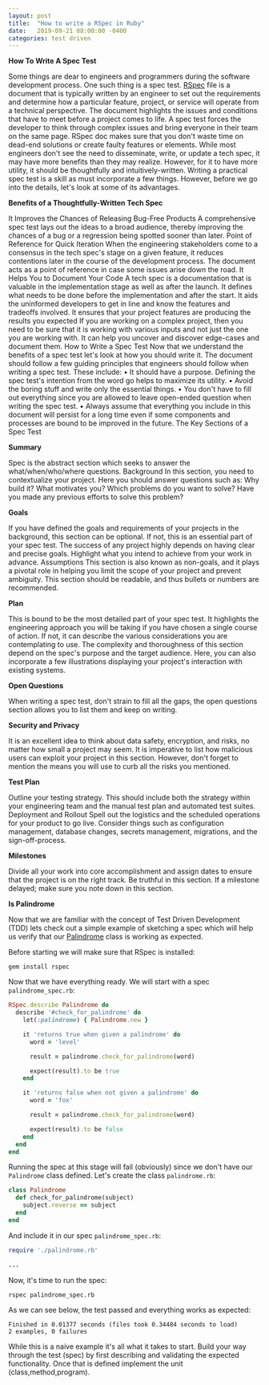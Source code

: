 ```yaml
---
layout: post
title:  "How to write a RSpec in Ruby"
date:   2019-09-21 08:00:00 -0400
categories: test driven
---
```


**How To Write A Spec Test**

Some things are dear to engineers and programmers during the software development process. One such thing is a spec test. 
[RSpec](https://rspec.info/) file is a document that is typically written by an engineer to set out the requirements and determine how a 
particular feature, project, or service will operate from a technical perspective. The document highlights the issues 
and conditions that have to meet before a project comes to life. A spec test forces the developer to think through 
complex issues and bring everyone in their team on the same page. RSpec doc makes sure that you don't waste time on 
dead-end solutions or create faulty features or elements. 
While most engineers don't see the need to disseminate, write, or update a tech spec, it may have more benefits than 
they may realize. However, for it to have more utility, it should be thoughtfully and intuitively-written. Writing a 
practical spec test is a skill as must incorporate a few things. However, before we go into the details, 
let's look at some of its advantages.

**Benefits of a Thoughtfully-Written Tech Spec**

It Improves the Chances of Releasing Bug-Free Products
A comprehensive spec test lays out the ideas to a broad audience, thereby improving the chances of a bug or a 
regression being spotted sooner than later. 
Point of Reference for Quick Iteration
When the engineering stakeholders come to a consensus in the tech spec's stage on a given feature, it reduces 
contentions later in the course of the development process. The document acts as a point of reference in case some 
issues arise down the road.
It Helps You to Document Your Code
A tech spec is a documentation that is valuable in the implementation stage as well as after the launch. 
It defines what needs to be done before the implementation and after the start. It aids the uninformed developers 
to get in line and know the features and tradeoffs involved. 
It ensures that your project features are producing the results you expected
If you are working on a complex project, then you need to be sure that it is working with various inputs and not 
just the one you are working with. It can help you uncover and discover edge-cases and document them. 
How to Write a Spec Test
Now that we understand the benefits of a spec test let's look at how you should write it. The document should follow 
a few guiding principles that engineers should follow when writing a spec test. These include:
•   It should have a purpose. Defining the spec test's intention from the word go helps to maximize its utility. 
•   Avoid the boring stuff and write only the essential things.
•   You don't have to fill out everything since you are allowed to leave open-ended question when writing the spec test. 
•   Always assume that everything you include in this document will persist for a long time even if some components 
and processes are bound to be improved in the future.
The Key Sections of a Spec Test

**Summary**

Spec is the abstract section which seeks to answer the what/when/who/where questions. 
Background
In this section, you need to contextualize your project. Here you should answer questions such as: Why build it? 
What motivates you? Which problems do you want to solve? Have you made any previous efforts to solve this problem?

**Goals**

If you have defined the goals and requirements of your projects in the background, this section can be optional. 
If not, this is an essential part of your spec test. The success of any project highly depends on having clear 
and precise goals. Highlight what you intend to achieve from your work in advance. 
Assumptions
This section is also known as non-goals, and it plays a pivotal role in helping you limit the scope of your project 
and prevent ambiguity. This section should be readable, and thus bullets or numbers are recommended.

**Plan**

This is bound to be the most detailed part of your spec test. It highlights the engineering approach you will be 
taking if you have chosen a single course of action. If not, it can describe the various considerations you are 
contemplating to use. The complexity and thoroughness of this section depend on the spec's purpose and the target 
audience. Here, you can also incorporate a few illustrations displaying your project's interaction with existing systems. 

**Open Questions**

When writing a spec test, don't strain to fill all the gaps, the open questions section allows you to list them and 
keep on writing.

**Security and Privacy**

It is an excellent idea to think about data safety, encryption, and risks, no matter how small a project may seem. 
It is imperative to list how malicious users can exploit your project in this section. However, don't forget to 
mention the means you will use to curb all the risks you mentioned. 

**Test Plan**

Outline your testing strategy. This should include both the strategy within your engineering team and the manual 
test plan and automated test suites. 
Deployment and Rollout
Spell out the logistics and the scheduled operations for your product to go live. Consider things such as 
configuration management, database changes, secrets management, migrations, and the sign-off-process. 

**Milestones**

Divide all your work into core accomplishment and assign dates to ensure that the project is on the right track. 
Be truthful in this section. If a milestone delayed; make sure you note down in this section. 

**Is Palindrome**

Now that we are familiar with the concept of Test Driven Development (TDD) lets check out a simple example of 
sketching a spec which will help us verify that our [Palindrome](https://en.wikipedia.org/wiki/Palindrome) 
class is working as expected.

Before starting we will make sure that RSpec is installed:
```
gem install rspec
```

Now that we have everything ready. We will start with a spec `palindrome_spec.rb`:

```ruby
RSpec.describe Palindrome do
  describe '#check_for_palindrome' do
    let(:palindrome) { Palindrome.new }

    it 'returns true when given a palindrome' do
      word = 'level'

      result = palindrome.check_for_palindrome(word)

      expect(result).to be true
    end

    it 'returns false when not given a palindrome' do
      word = 'fox'

      result = palindrome.check_for_palindrome(word)

      expect(result).to be false
    end
  end
end
```

Running the spec at this stage will fail (obviously) since we don't have our `Palindrome` class defined. 
Let's create the class `palindrome.rb`:
```ruby
class Palindrome
  def check_for_palindrome(subject)
    subject.reverse == subject
  end
end
````

And include it in our spec `palindrome_spec.rb`:
```ruby
require './palindrome.rb'

...
```

Now, it's time to run the spec:
```
rspec palindrome_spec.rb
```

As we can see below, the test passed and everything works as expected:
```
Finished in 0.01377 seconds (files took 0.34484 seconds to load)
2 examples, 0 failures
```

While this is a naive example it's all what it takes to start. Build your way through the test (spec) by first describing 
and validating the expected functionality. Once that is defined implement the unit (class,method,program). 